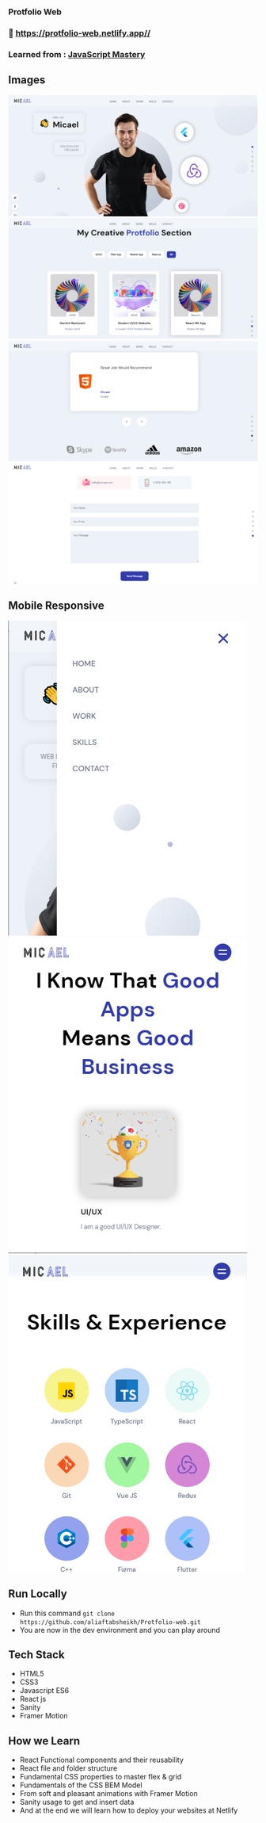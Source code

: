 ### Protfolio Web

### :link: https://protfolio-web.netlify.app//

### Learned from : [JavaScript Mastery](https://youtu.be/3HNyXCPDQ7Q)


## Images

<img src='./src/assets/L-1.png'/>
<img src='./src/assets/L-2.png'/>
<img src='./src/assets/L-3.png'/>
<img src='./src/assets/L-4.png'/>


## Mobile Responsive

<img src='./src/assets/MR-1.png'/>
<img src='./src/assets/MR-2.png'/>
<img src='./src/assets/MR-3.png'/>


## Run Locally

- Run this command `git clone https://github.com/aliaftabsheikh/Protfolio-web.git`
- You are now in the dev environment and you can play around

## Tech Stack

- HTML5
- CSS3
- Javascript ES6
- React js
- Sanity
- Framer Motion

## How we Learn

- React Functional components and their reusability
- React file and folder structure
- Fundamental CSS properties to master flex & grid
- Fundamentals of the CSS BEM Model
- From soft and pleasant animations with Framer Motion
- Sanity usage to get and insert data
- And at the end we will learn how to deploy your websites at Netlify
